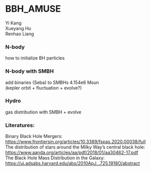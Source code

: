 # BBH_AMUSE
Yi Kang  
Xueyang Hu  
Renhao Liang  

### N-body
how to initialize BH particles

### N-body with SMBH
add binaries (Seba) to SMBHs 4.154e6 Msun  
(kepler orbit + fluctuation + evolve?)

### Hydro
gas distribution with SMBH + evolve  




### Literatures:
Binary Black Hole Mergers: https://www.frontiersin.org/articles/10.3389/fspas.2020.00038/full  
The distribution of stars around the Milky Way’s central black hole: https://www.aanda.org/articles/aa/pdf/2018/01/aa30462-17.pdf  
The Black Hole Mass Distribution in the Galaxy: https://ui.adsabs.harvard.edu/abs/2010ApJ...725.1918O/abstract  


